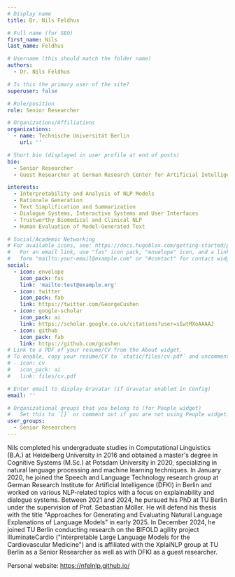 ```yaml
---
# Display name
title: Dr. Nils Feldhus

# Full name (for SEO)
first_name: Nils
last_name: Feldhus

# Username (this should match the folder name)
authors:
  - Dr. Nils Feldhus

# Is this the primary user of the site?
superuser: false

# Role/position
role: Senior Researcher

# Organizations/Affiliations
organizations:
  - name: Technische Universität Berlin
    url: ''

# Short bio (displayed in user profile at end of posts)
bio: 
  - Senior Researcher
  - Guest Researcher at German Research Center for Artificial Intelligence (DFKI)

interests:
  - Interpretability and Analysis of NLP Models
  - Rationale Generation
  - Text Simplification and Summarization
  - Dialogue Systems, Interactive Systems and User Interfaces
  - Trustworthy Biomedical and Clinical NLP
  - Human Evaluation of Model-Generated Text

# Social/Academic Networking
# For available icons, see: https://docs.hugoblox.com/getting-started/page-builder/#icons
#   For an email link, use "fas" icon pack, "envelope" icon, and a link in the
#   form "mailto:your-email@example.com" or "#contact" for contact widget.
social:
  - icon: envelope
    icon_pack: fas
    link: 'mailto:test@example.org'
  - icon: twitter
    icon_pack: fab
    link: https://twitter.com/GeorgeCushen
  - icon: google-scholar
    icon_pack: ai
    link: https://scholar.google.co.uk/citations?user=sIwtMXoAAAAJ
  - icon: github
    icon_pack: fab
    link: https://github.com/gcushen
# Link to a PDF of your resume/CV from the About widget.
# To enable, copy your resume/CV to `static/files/cv.pdf` and uncomment the lines below.
# - icon: cv
#   icon_pack: ai
#   link: files/cv.pdf

# Enter email to display Gravatar (if Gravatar enabled in Config)
email: ''

# Organizational groups that you belong to (for People widget)
#   Set this to `[]` or comment out if you are not using People widget.
user_groups:
  - Senior Researchers
---
```

Nils completed his undergraduate studies in Computational Linguistics (B.A.) at Heidelberg University in 2016 and obtained a master's degree in Cognitive Systems (M.Sc.) at Potsdam University in 2020, specializing in natural language processing and machine learning techniques.
In January 2020, he joined the Speech and Language Technology research group at German Research Institute for Artificial Intelligence (DFKI) in Berlin and worked on various NLP-related topics with a focus on explainability and dialogue systems. Between 2021 and 2024, he pursued his PhD at TU Berlin under the supervision of Prof. Sebastian Möller. He will defend his thesis with the title "Approaches for Generating and Evaluating Natural Language Explanations of Language Models" in early 2025.
In December 2024, he joined TU Berlin conducting research on the BIFOLD agility project IlluminateCardio ("Interpretable Large Language Models for the Cardiovascular Medicine") and is affiliated with the XplaiNLP group at TU Berlin as a Senior Researcher as well as with DFKI as a guest researcher.

Personal website: https://nfelnlp.github.io/